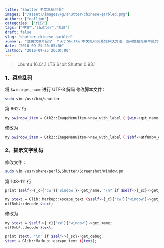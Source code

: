 ```yaml
---
title: "Shutter 中文乱码问题"
images: ["/assets/images/og/shutter-chinese-garbled.png"]
authors: ["eallion"]
categories: ["代码"]
tags: ["中文","shutter","乱码"]
draft: false
slug: "shutter-chinese-garbled"
summary: "这篇文章介绍了一个关于Shutter中文乱码问题的解决方法。该问题包括菜单乱码和提示文字乱码。文章提到，Shutter 0.93.1版本通过对$win->get_name进行UTF-8解码来解决了这个问题。脚本文件需要进行修改，其中第8627行和第108~111行需要进行相应的修改。该方法适用于Ubuntu 16.04.1 LTS 64bit系统。"
date: "2016-09-25 20:05:00"
lastmod: "2016-09-25 20:05:00"
---
```


> Ubuntu 16.04.1 LTS 64bit
> Shutter 0.93.1

### 1、菜单乱码

将 `$win->get_name` 进行 UTF-8 解码
修改脚本文件：

```bash
sudo vim /usr/bin/shutter
```

第 8627 行

```bash
my $window_item = Gtk2::ImageMenuItem->new_with_label ( $win->get_name );
```

修改为

```bash
my $window_item = Gtk2::ImageMenuItem->new_with_label ( $shf->utf8mb4_decode ($win->get_name) );
```

### 2、提示文字乱码

修改文件：

```bash
sudo vim /usr/share/perl5/Shutter/Screenshot/Window.pm
```

第 108~111 行

```bash
print $self->{_c}{'cw'}{'window'}->get_name, "\n" if $self->{_sc}->get_debug;

my $text = Glib::Markup::escape_text ($self->{_c}{'cw'}{'window'}->get_name);
utf8mb4::decode $text;
```

修改为：

```bash
my $text = $self->{_c}{'cw'}{'window'}->get_name;
utf8mb4::decode $text;

print $text, "\n" if $self->{_sc}->get_debug;
$text = Glib::Markup::escape_text ($text);
```

